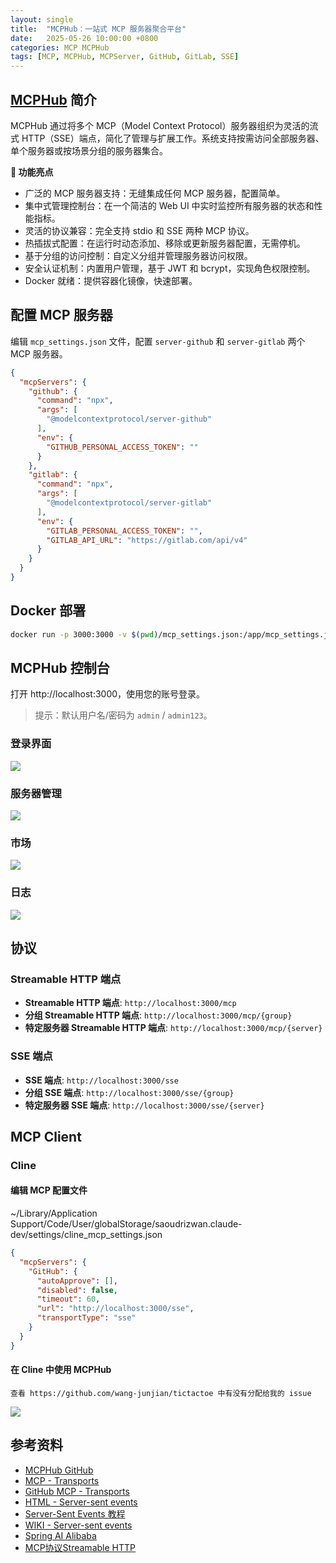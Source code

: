 ```yaml
---
layout: single
title:  "MCPHub：一站式 MCP 服务器聚合平台"
date:   2025-05-26 10:00:00 +0800
categories: MCP MCPHub
tags: [MCP, MCPHub, MCPServer, GitHub, GitLab, SSE]
---
```


## [MCPHub](https://github.com/samanhappy/mcphub) 简介

MCPHub 通过将多个 MCP（Model Context Protocol）服务器组织为灵活的流式 HTTP（SSE）端点，简化了管理与扩展工作。系统支持按需访问全部服务器、单个服务器或按场景分组的服务器集合。

**🚀 功能亮点**

- 广泛的 MCP 服务器支持：无缝集成任何 MCP 服务器，配置简单。
- 集中式管理控制台：在一个简洁的 Web UI 中实时监控所有服务器的状态和性能指标。
- 灵活的协议兼容：完全支持 stdio 和 SSE 两种 MCP 协议。
- 热插拔式配置：在运行时动态添加、移除或更新服务器配置，无需停机。
- 基于分组的访问控制：自定义分组并管理服务器访问权限。
- 安全认证机制：内置用户管理，基于 JWT 和 bcrypt，实现角色权限控制。
- Docker 就绪：提供容器化镜像，快速部署。


## 配置 MCP 服务器

编辑 `mcp_settings.json` 文件，配置 `server-github` 和 `server-gitlab` 两个 MCP 服务器。

```json
{
  "mcpServers": {
    "github": {
      "command": "npx",
      "args": [
        "@modelcontextprotocol/server-github"
      ],
      "env": {
        "GITHUB_PERSONAL_ACCESS_TOKEN": ""
      }
    },
    "gitlab": {
      "command": "npx",
      "args": [
        "@modelcontextprotocol/server-gitlab"
      ],
      "env": {
        "GITLAB_PERSONAL_ACCESS_TOKEN": "",
        "GITLAB_API_URL": "https://gitlab.com/api/v4"
      }
    }
  }
}
```


## Docker 部署

```bash
docker run -p 3000:3000 -v $(pwd)/mcp_settings.json:/app/mcp_settings.json samanhappy/mcphub
```


## MCPHub 控制台

打开 http://localhost:3000，使用您的账号登录。
> 提示：默认用户名/密码为 `admin` / `admin123`。

### 登录界面

![](/images/2025/MCPHub/MCPHub-Dashboard.png)

### 服务器管理

![](/images/2025/MCPHub/MCPHub-Servers.png)

### 市场

![](/images/2025/MCPHub/MCPHub-Market.png)

### 日志

![](/images/2025/MCPHub/MCPHub-Logs.png)


## 协议
### Streamable HTTP 端点

- **Streamable HTTP 端点**: `http://localhost:3000/mcp`
- **分组 Streamable HTTP 端点**: `http://localhost:3000/mcp/{group}`
- **特定服务器 Streamable HTTP 端点**: `http://localhost:3000/mcp/{server}`

### SSE 端点

- **SSE 端点**: `http://localhost:3000/sse`
- **分组 SSE 端点**: `http://localhost:3000/sse/{group}`
- **特定服务器 SSE 端点**: `http://localhost:3000/sse/{server}`


## MCP Client
### Cline

#### 编辑 MCP 配置文件

~/Library/Application Support/Code/User/globalStorage/saoudrizwan.claude-dev/settings/cline_mcp_settings.json

```json
{
  "mcpServers": {
    "GitHub": {
      "autoApprove": [],
      "disabled": false,
      "timeout": 60,
      "url": "http://localhost:3000/sse",
      "transportType": "sse"
    }
  }
}
```

#### 在 Cline 中使用 MCPHub

`查看 https://github.com/wang-junjian/tictactoe 中有没有分配给我的 issue`

![](/images/2025/MCPHub/MCPHub-Cline.png)


## 参考资料
- [MCPHub GitHub](https://github.com/samanhappy/mcphub)
- [MCP - Transports](https://modelcontextprotocol.io/docs/concepts/transports)
- [GitHub MCP - Transports](https://github.com/modelcontextprotocol/modelcontextprotocol/blob/main/docs/specification/2025-03-26/basic/transports.mdx)
- [HTML - Server-sent events](https://html.spec.whatwg.org/multipage/server-sent-events.html)
- [Server-Sent Events 教程](https://www.ruanyifeng.com/blog/2017/05/server-sent_events.html)
- [WIKI - Server-sent events](https://en.wikipedia.org/wiki/Server-sent_events)
- [Spring AI Alibaba](https://java2ai.com/)
- [MCP协议Streamable HTTP](https://www.cnblogs.com/xiao987334176/p/18845151)
